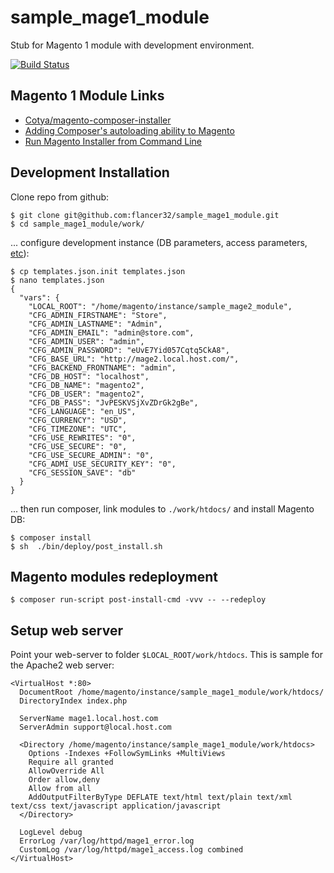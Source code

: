 # sample_mage1_module

Stub for Magento 1 module with development environment.

[![Build Status](https://travis-ci.org/flancer32/sample_mage1_module.svg)](https://travis-ci.org/flancer32/sample_mage1_module/)

## Magento 1 Module Links

* [Cotya/magento-composer-installer](https://github.com/Cotya/magento-composer-installer)
* [Adding Composer's autoloading ability to Magento](https://github.com/Cotya/magento-composer-installer/blob/3.0/doc/Autoloading.md)
* [Run Magento Installer from Command Line](http://fbrnc.net/blog/2012/03/run-magento-installer-from-command-line)



## Development Installation

Clone repo from github:

    $ git clone git@github.com:flancer32/sample_mage1_module.git
    $ cd sample_mage1_module/work/

... configure development instance (DB parameters, access parameters, [etc](http://fbrnc.net/blog/2012/03/run-magento-installer-from-command-line)):

    $ cp templates.json.init templates.json
    $ nano templates.json    
    {
      "vars": {
        "LOCAL_ROOT": "/home/magento/instance/sample_mage2_module",
        "CFG_ADMIN_FIRSTNAME": "Store",
        "CFG_ADMIN_LASTNAME": "Admin",
        "CFG_ADMIN_EMAIL": "admin@store.com",
        "CFG_ADMIN_USER": "admin",
        "CFG_ADMIN_PASSWORD": "eUvE7Yid057Cqtq5CkA8",
        "CFG_BASE_URL": "http://mage2.local.host.com/",
        "CFG_BACKEND_FRONTNAME": "admin",
        "CFG_DB_HOST": "localhost",
        "CFG_DB_NAME": "magento2",
        "CFG_DB_USER": "magento2",
        "CFG_DB_PASS": "JvPESKVSjXvZDrGk2gBe",
        "CFG_LANGUAGE": "en_US",
        "CFG_CURRENCY": "USD",
        "CFG_TIMEZONE": "UTC",
        "CFG_USE_REWRITES": "0",
        "CFG_USE_SECURE": "0",
        "CFG_USE_SECURE_ADMIN": "0",
        "CFG_ADMI_USE_SECURITY_KEY": "0",
        "CFG_SESSION_SAVE": "db"
      }
    }
    
... then run composer, link modules to `./work/htdocs/` and install Magento DB:  
    
    $ composer install
    $ sh  ./bin/deploy/post_install.sh




## Magento modules redeployment

    $ composer run-script post-install-cmd -vvv -- --redeploy




## Setup web server

Point your web-server to folder `$LOCAL_ROOT/work/htdocs`. This is sample for the Apache2 web server:

    <VirtualHost *:80>
      DocumentRoot /home/magento/instance/sample_mage1_module/work/htdocs/
      DirectoryIndex index.php
    
      ServerName mage1.local.host.com
      ServerAdmin support@local.host.com
    
      <Directory /home/magento/instance/sample_mage1_module/work/htdocs>
        Options -Indexes +FollowSymLinks +MultiViews
        Require all granted
        AllowOverride All
        Order allow,deny
        Allow from all
        AddOutputFilterByType DEFLATE text/html text/plain text/xml text/css text/javascript application/javascript
      </Directory>
    
      LogLevel debug
      ErrorLog /var/log/httpd/mage1_error.log
      CustomLog /var/log/httpd/mage1_access.log combined
    </VirtualHost>

